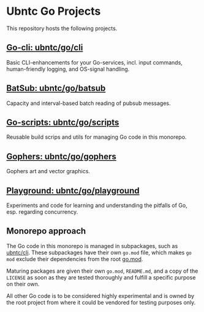 # Ubntc Go Projects

This repository hosts the following projects.

## [Go-cli: ubntc/go/cli](/cli)
Basic CLI-enhancements for your Go-services, incl. input commands, human-friendly logging, and
OS-signal handling.

## [BatSub: ubntc/go/batsub](/batsub)
Capacity and interval-based batch reading of pubsub messages.

## [Go-scripts: ubntc/go/scripts](/scripts)
Reusable build scrips and utils for managing Go code in this monorepo.

## [Gophers: ubntc/go/gophers](/gophers)
Gophers art and vector graphics.

## [Playground: ubntc/go/playground](/playground)
Experiments and code for learning and understanding the pitfalls of Go, esp. regarding concurrency.

## Monorepo approach
The Go code in this monorepo is managed in subpackages, such as [ubntc/cli](cli).
These subpackages have their own `go.mod` file, which makes `go mod` exclude their dependencies
from the root [go.mod]().

Maturing packages are given their own `go.mod`, `README.md`, and a copy of the `LICENSE` as soon as
they are tested thoroughly and fulfill a specific purpose on their own.

All other Go code is to be considered highly experimental and is owned by the root project from
where it could be vendored for testing purposes only.